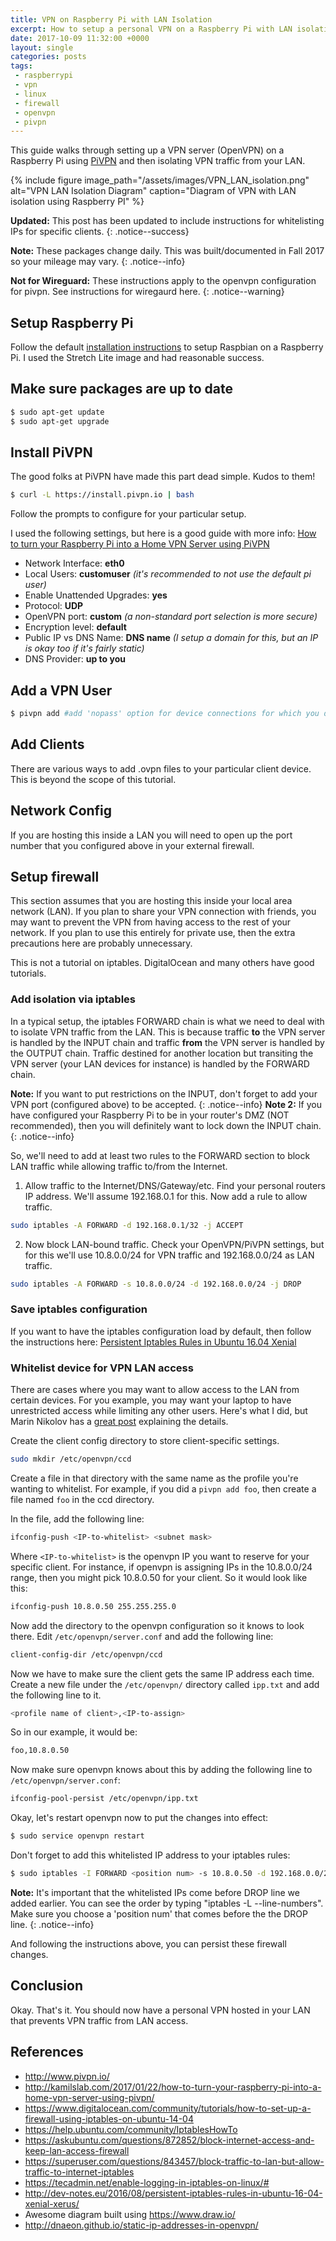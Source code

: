 ```yaml
---
title: VPN on Raspberry Pi with LAN Isolation
excerpt: How to setup a personal VPN on a Raspberry Pi with LAN isolation using PiVPN
date: 2017-10-09 11:32:00 +0000
layout: single
categories: posts
tags:
 - raspberrypi
 - vpn
 - linux
 - firewall
 - openvpn
 - pivpn
---
```

This guide walks through setting up a VPN server (OpenVPN) on a Raspberry Pi using [PiVPN](http://www.pivpn.io/) and then isolating VPN traffic from your LAN.

{% include figure image_path="/assets/images/VPN_LAN_isolation.png" alt="VPN LAN Isolation Diagram" caption="Diagram of VPN with LAN isolation using Raspberry PI" %}

**Updated:** This post has been updated to include instructions for whitelisting IPs for specific clients.
{: .notice--success}

**Note:** These packages change daily. This was built/documented in Fall 2017 so your mileage may vary.
{: .notice--info}

**Not for Wireguard:** These instructions apply to the openvpn configuration for pivpn. See instructions for wiregaurd here.
{: .notice--warning}

## Setup Raspberry Pi

Follow the default [installation instructions](https://www.raspberrypi.org/documentation/installation/installing-images/README.md) to setup Raspbian on a Raspberry Pi. I used the Stretch Lite image and had reasonable success.

## Make sure packages are up to date
```bash
$ sudo apt-get update
$ sudo apt-get upgrade
```

## Install PiVPN
The good folks at PiVPN have made this part dead simple. Kudos to them!

```bash
$ curl -L https://install.pivpn.io | bash
```

Follow the prompts to configure for your particular setup.

I used the following settings, but here is a good guide with more info: [How to turn your Raspberry Pi into a Home VPN Server using PiVPN](http://kamilslab.com/2017/01/22/how-to-turn-your-raspberry-pi-into-a-home-vpn-server-using-pivpn/)
* Network Interface: **eth0**
* Local Users: **customuser** _(it's recommended to not use the default *pi* user)_
* Enable Unattended Upgrades: **yes**
* Protocol: **UDP**
* OpenVPN port: **custom** _(a non-standard port selection is more secure)_
* Encryption level: **default**
* Public IP vs DNS Name: **DNS name** _(I setup a domain for this, but an IP is okay too if it's fairly static)_
* DNS Provider: **up to you**

## Add a VPN User

```bash
$ pivpn add #add 'nopass' option for device connections for which you don't want a password
```

## Add Clients
There are various ways to add .ovpn files to your particular client device. This is beyond the scope of this tutorial.

## Network Config
If you are hosting this inside a LAN you will need to open up the port number that you configured above in your external firewall.

## Setup firewall
This section assumes that you are hosting this inside your local area network (LAN). If you plan to share your VPN connection with friends, you may want to prevent the VPN from having access to the rest of your network. If you plan to use this entirely for private use, then the extra precautions here are probably unnecessary.

This is not a tutorial on iptables. DigitalOcean and many others have good tutorials.

### Add isolation via iptables
In a typical setup, the iptables FORWARD chain is what we need to deal with to isolate VPN traffic from the LAN. This is because traffic **to** the VPN server is handled by the INPUT chain and traffic **from** the VPN server is handled by the OUTPUT chain. Traffic destined for another location but transiting the VPN server (your LAN devices for instance) is handled by the FORWARD chain.

**Note:** If you want to put restrictions on the INPUT, don't forget to add your VPN port (configured above) to be accepted.
{: .notice--info}
**Note 2:** If you have configured your Raspberry Pi to be in your router's DMZ (NOT recommended), then you will definitely want to lock down the INPUT chain.
{: .notice--info}

So, we'll need to add at least two rules to the FORWARD section to block LAN traffic while allowing traffic to/from the Internet.
1. Allow traffic to the Internet/DNS/Gateway/etc. Find your personal routers IP address. We'll assume 192.168.0.1 for this. Now add a rule to allow traffic.
```bash
sudo iptables -A FORWARD -d 192.168.0.1/32 -j ACCEPT
```

2. Now block LAN-bound traffic. Check your OpenVPN/PiVPN settings, but for this we'll use 10.8.0.0/24 for VPN traffic and 192.168.0.0/24 as LAN traffic.
```bash
sudo iptables -A FORWARD -s 10.8.0.0/24 -d 192.168.0.0/24 -j DROP
```

### Save iptables configuration
If you want to have the iptables configuration load by default, then follow the instructions here: [Persistent Iptables Rules in Ubuntu 16.04 Xenial ](http://dev-notes.eu/2016/08/persistent-iptables-rules-in-ubuntu-16-04-xenial-xerus/)

### Whitelist device for VPN LAN access
There are cases where you may want to allow access to the LAN from certain devices. For you example, you may want your laptop to have unrestricted access while limiting any other users. Here's what I did, but Marin Nikolov has a [great post](http://dnaeon.github.io/static-ip-addresses-in-openvpn/) explaining the details.

Create the client config directory to store client-specific settings.
```bash
sudo mkdir /etc/openvpn/ccd
```
Create a file in that directory with the same name as the profile you're wanting to whitelist. For example, if you did a ``pivpn add foo``, then create a file named ``foo`` in the ccd directory.

In the file, add the following line:
```bash
ifconfig-push <IP-to-whitelist> <subnet mask>
```
Where ``<IP-to-whitelist>`` is the openvpn IP you want to reserve for your specific client. For instance, if openvpn is assigning IPs in the 10.8.0.0/24 range, then you might pick 10.8.0.50 for your client. So it would look like this:
```bash
ifconfig-push 10.8.0.50 255.255.255.0
```
Now add the directory to the openvpn configuration so it knows to look there. Edit ```/etc/openvpn/server.conf``` and add the following line:
```bash
client-config-dir /etc/openvpn/ccd
```

Now we have to make sure the client gets the same IP address each time. Create a new file under the ``/etc/openvpn/`` directory called ``ipp.txt`` and add the following line to it.
```bash
<profile name of client>,<IP-to-assign>
```
So in our example, it would be:
```bash
foo,10.8.0.50
```

Now make sure openvpn knows about this by adding the following line to ``/etc/openvpn/server.conf``:
```bash
ifconfig-pool-persist /etc/openvpn/ipp.txt
```

Okay, let's restart openvpn now to put the changes into effect:
```bash
$ sudo service openvpn restart
```

Don't forget to add this whitelisted IP address to your iptables rules:
```bash
$ sudo iptables -I FORWARD <position num> -s 10.8.0.50 -d 192.168.0.0/24 -j ACCEPT
```
**Note:** It's important that the whitelisted IPs come before DROP line we added earlier. 
You can see the order by typing "iptables -L --line-numbers".
Make sure you choose a 'position num' that comes before the the DROP line.
{: .notice--info}

And following the instructions above, you can persist these firewall changes.

## Conclusion
Okay. That's it. You should now have a personal VPN hosted in your LAN that prevents VPN traffic from LAN access.

## References
* <http://www.pivpn.io/>
* <http://kamilslab.com/2017/01/22/how-to-turn-your-raspberry-pi-into-a-home-vpn-server-using-pivpn/>
* <https://www.digitalocean.com/community/tutorials/how-to-set-up-a-firewall-using-iptables-on-ubuntu-14-04>
* <https://help.ubuntu.com/community/IptablesHowTo>
* <https://askubuntu.com/questions/872852/block-internet-access-and-keep-lan-access-firewall>
* <https://superuser.com/questions/843457/block-traffic-to-lan-but-allow-traffic-to-internet-iptables>
* <https://tecadmin.net/enable-logging-in-iptables-on-linux/#>
* <http://dev-notes.eu/2016/08/persistent-iptables-rules-in-ubuntu-16-04-xenial-xerus/>
* Awesome diagram built using <https://www.draw.io/>
* <http://dnaeon.github.io/static-ip-addresses-in-openvpn/>
